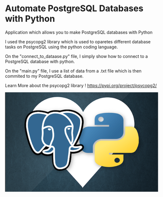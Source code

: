 # Automate PostgreSQL Databases with Python
Application which allows you to make PostgreSQL databases with Python

I used the psycopg2 library which is used to oparetes different database tasks on PostgreSQL using the python coding language.

On the "connect_to_dataase.py" file, I simply show how to connect to a PostgreSQL database with python. 

On the "main.py" file, I use a list of data from a .txt file which is then commited to my PostgreSQL database.



Learn More about the psycopg2 library ! https://pypi.org/project/psycopg2/

<img src="sql image 2.png">
